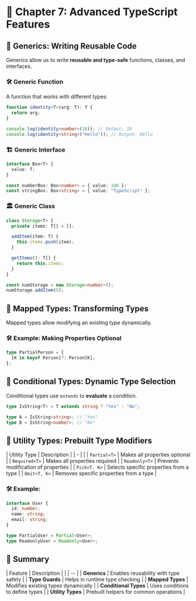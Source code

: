 # 📘 Chapter 7: Advanced TypeScript Features

## 🔹 Generics: Writing Reusable Code

Generics allow us to write **reusable and type-safe** functions, classes, and interfaces.

### 🛠 Generic Function

A function that works with different types:

```ts
function identity<T>(arg: T): T {
  return arg;
}

console.log(identity<number>(10)); // Output: 10
console.log(identity<string>("Hello")); // Output: Hello
```

### 🏗️ Generic Interface

```ts
interface Box<T> {
  value: T;
}

const numberBox: Box<number> = { value: 100 };
const stringBox: Box<string> = { value: "TypeScript" };
```

### 🏛️ Generic Class

```ts
class Storage<T> {
  private items: T[] = [];

  addItem(item: T) {
    this.items.push(item);
  }

  getItems(): T[] {
    return this.items;
  }
}

const numStorage = new Storage<number>();
numStorage.addItem(5);
```



## 🔄 Mapped Types: Transforming Types

Mapped types allow modifying an existing type dynamically.

### 🛠 Example: Making Properties Optional

```ts
type PartialPerson = {
  [K in keyof Person]?: Person[K];
};
```

## 🔀 Conditional Types: Dynamic Type Selection

Conditional types use `extends` to **evaluate** a condition.

```ts
type IsString<T> = T extends string ? "Yes" : "No";

type A = IsString<string>; // "Yes"
type B = IsString<number>; // "No"
```

## 🧰 Utility Types: Prebuilt Type Modifiers

| Utility Type | Description |
| - | |
| `Partial<T>` | Makes all properties optional |
| `Required<T>` | Makes all properties required |
| `Readonly<T>` | Prevents modification of properties |
| `Pick<T, K>` | Selects specific properties from a type |
| `Omit<T, K>` | Removes specific properties from a type |

### 🛠 Example:

```ts
interface User {
  id: number;
  name: string;
  email: string;
}

type PartialUser = Partial<User>;
type ReadonlyUser = Readonly<User>;
```

## 🧠 Summary

| Feature | Description |
| | -- |
| **Generics** | Enables reusability with type safety |
| **Type Guards** | Helps in runtime type checking |
| **Mapped Types** | Modifies existing types dynamically |
| **Conditional Types** | Uses conditions to define types |
| **Utility Types** | Prebuilt helpers for common operations |
